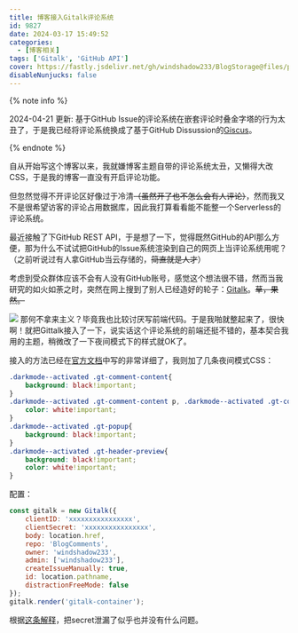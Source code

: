 ```yaml
---
title: 博客接入Gitalk评论系统
id: 9827
date: 2024-03-17 15:49:52
categories:
  - [博客相关]
tags: ['Gitalk', 'GitHub API']
cover: https://fastly.jsdelivr.net/gh/windshadow233/BlogStorage@files/png/9c32e2867c784770c9937826c6403bf6.png
disableNunjucks: false
---
```


{% note info %}

2024-04-21 更新: 基于GitHub Issue的评论系统在嵌套评论时叠金字塔的行为太丑了，于是我已经将评论系统换成了基于GitHub Dissussion的[Giscus](https://github.com/giscus/giscus)。

{% endnote %}

自从开始写这个博客以来，我就嫌博客主题自带的评论系统太丑，又懒得大改CSS，于是我的博客一直没有开启评论功能。

但忽然觉得不开评论区好像过于冷清<s>（虽然开了也不怎么会有人评论）</s>，然而我又不是很希望访客的评论占用数据库，因此我打算看看能不能整一个Serverless的评论系统。


最近接触了下GitHub REST API，于是想了一下，觉得既然GitHub的API那么方便，那为什么不试试把GitHub的Issue系统渲染到自己的网页上当评论系统用呢？（之前听说过有人拿GitHub当云存储的，~~简直就是人才~~）


考虑到受众群体应该不会有人没有GitHub账号，感觉这个想法很不错，然而当我研究的如火如荼之时，突然在网上搜到了别人已经造好的轮子：[Gitalk](https://github.com/gitalk/gitalk)。~~草，果然。~~

![](https://fastly.jsdelivr.net/gh/windshadow233/BlogStorage@files/png/9c32e2867c784770c9937826c6403bf6.png)
那何不拿来主义？毕竟我也比较讨厌写前端代码。于是我啪就整起来了，很快啊！就把Gittalk接入了一下，说实话这个评论系统的前端还挺不错的，基本契合我用的主题，稍微改了一下夜间模式下的样式就OK了。


接入的方法已经在[官方文档](https://github.com/gitalk/gitalk/blob/master/readme.md)中写的非常详细了，我则加了几条夜间模式CSS：

```css
.darkmode--activated .gt-comment-content{
    background: black!important;
}
.darkmode--activated .gt-comment-content p, .darkmode--activated .gt-comment-body{
    color: white!important;
}
.darkmode--activated .gt-popup{
    background: black!important;
}
.darkmode--activated .gt-header-preview{
    background: black!important;
    color: white!important;
}
```

配置：

```js
const gitalk = new Gitalk({
    clientID: 'xxxxxxxxxxxxxxxx',
    clientSecret: 'xxxxxxxxxxxxxxxx',
    body: location.href,
    repo: 'BlogComments',
    owner: 'windshadow233',
    admin: ['windshadow233'],
    createIssueManually: true,
    id: location.pathname,
    distractionFreeMode: false
});
gitalk.render('gitalk-container');
```

根据[这条解释](https://github.com/imsun/gitment?tab=readme-ov-file#about-security)，把secret泄漏了似乎也并没有什么问题。
